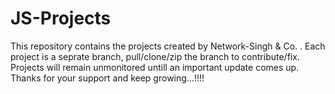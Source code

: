 # JS-Projects
This repository contains the projects created by Network-Singh &amp; Co. .
Each project is a seprate branch, pull/clone/zip the branch to contribute/fix.
Projects will remain unmonitored untill an important update comes up.
Thanks for your support and keep growing...!!!!
